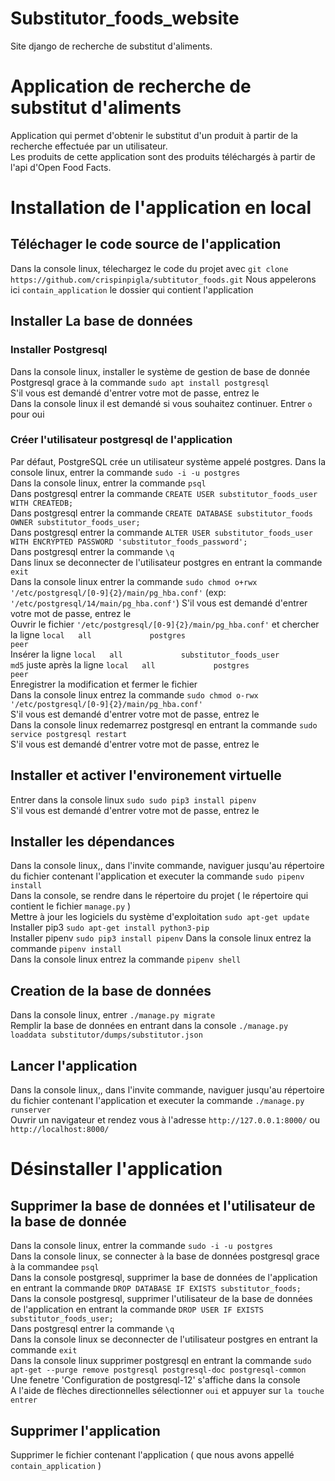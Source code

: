 # Substitutor_foods_website
Site django de recherche de substitut d'aliments.
# Application de recherche de substitut d'aliments
Application qui permet d'obtenir le substitut d'un produit à partir de la recherche effectuée par un utilisateur.  
Les produits de cette application sont des produits téléchargés à partir de l'api d'Open Food Facts.
# Installation de l'application en local
## Téléchager le code source de l'application
Dans la console linux, télechargez le code du projet avec `git clone https://github.com/crispinpigla/subtitutor_foods.git`
Nous appelerons ici `contain_application` le dossier qui contient l'application
## Installer La base de données
### Installer Postgresql
Dans la console linux, installer le système de gestion de base de donnée Postgresql grace à la commande `sudo apt install postgresql`  
S'il vous est demandé d'entrer votre mot de passe, entrez le  
Dans la console linux il est demandé si vous souhaitez continuer. Entrer `o` pour oui  
### Créer l'utilisateur postgresql de l'application
Par défaut, PostgreSQL crée un utilisateur système appelé postgres.
Dans la console linux, entrer la commande `sudo -i -u postgres`  
Dans la console linux, entrer la commande `psql`  
Dans postgresql entrer la commande `CREATE USER substitutor_foods_user WITH CREATEDB;`  
Dans postgresql entrer la commande `CREATE DATABASE substitutor_foods OWNER substitutor_foods_user;`  
Dans postgresql entrer la commande `ALTER USER substitutor_foods_user WITH ENCRYPTED PASSWORD 'substitutor_foods_password';`  
Dans postgresql entrer la commande `\q`  
Dans linux se deconnecter de l'utilisateur postgres en entrant la commande `exit`  
Dans la console linux entrer la commande `sudo chmod o+rwx '/etc/postgresql/[0-9]{2}/main/pg_hba.conf'` (exp: `'/etc/postgresql/14/main/pg_hba.conf'`)
S'il vous est demandé d'entrer votre mot de passe, entrez le  
Ouvrir le fichier `'/etc/postgresql/[0-9]{2}/main/pg_hba.conf'` et chercher la ligne `local   all             postgres                                peer`  
Insérer la ligne `local   all             substitutor_foods_user                                md5` juste après la ligne `local   all             postgres                                peer`  
Enregistrer la modification et fermer le fichier  
Dans la console linux entrez la commande `sudo chmod o-rwx '/etc/postgresql/[0-9]{2}/main/pg_hba.conf'`  
S'il vous est demandé d'entrer votre mot de passe, entrez le  
Dans la console linux redemarrez postgresql en entrant la commande `sudo service postgresql restart`  
S'il vous est demandé d'entrer votre mot de passe, entrez le  
## Installer et activer l'environement virtuelle
Entrer dans la console linux `sudo sudo pip3 install pipenv`  
S'il vous est demandé d'entrer votre mot de passe, entrez le  
## Installer les dépendances
Dans la console linux,, dans l'invite commande, naviguer jusqu'au répertoire du fichier contenant l'application et executer la commande `sudo pipenv install`  
Dans la console, se rendre dans le répertoire du projet ( le répertoire qui contient le fichier `manage.py` )  
Mettre à jour les logiciels du système d'exploitation `sudo apt-get update`  
Installer pip3 `sudo apt-get install python3-pip`  
Installer pipenv `sudo pip3 install pipenv`
Dans la console linux entrez la commande `pipenv install`  
Dans la console linux entrez la commande `pipenv shell`  
## Creation de la base de données
Dans la console linux, entrer `./manage.py migrate`  
Remplir la base de données en entrant dans la console `./manage.py loaddata substitutor/dumps/substitutor.json`  
## Lancer l'application
Dans la console linux,, dans l'invite commande, naviguer jusqu'au répertoire du fichier contenant l'application et executer la commande `./manage.py runserver`  
Ouvrir un navigateur et rendez vous à l'adresse `http://127.0.0.1:8000/` ou `http://localhost:8000/`  
# Désinstaller l'application
## Supprimer la base de données et l'utilisateur de la base de donnée
Dans la console linux, entrer la commande `sudo -i -u postgres`  
Dans la console linux, se connecter à la base de données postgresql grace à la commandee `psql`  
Dans la console postgresql, supprimer la base de données de l'application en entrant la commande `DROP DATABASE IF EXISTS substitutor_foods;`  
Dans la console postgresql, supprimer l'utilisateur de la base de données de l'application en entrant la commande `DROP USER IF EXISTS substitutor_foods_user;`  
Dans postgresql entrer la commande `\q`  
Dans la console linux se deconnecter de l'utilisateur postgres en entrant la commande `exit`  
Dans la console linux supprimer postgresql en entrant la commande `sudo apt-get --purge remove postgresql postgresql-doc postgresql-common`  
Une fenetre 'Configuration de postgresql-12' s'affiche dans la console  
A l'aide de flèches directionnelles sélectionner `oui` et appuyer sur `la touche entrer`  
## Supprimer l'application
Supprimer le fichier contenant l'application ( que nous avons appellé `contain_application`  )
